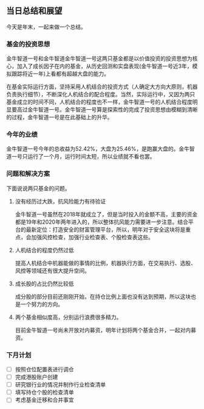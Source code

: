 ## 当日总结和展望

今天是年末，一起来做一个总结。

### 基金的投资思想

金牛智道一号和金牛智道金牛智道一号这两只基金都是以价值投资的投资思想为核心，加入了成长因子在内的基金，从历史回测和实盘表现(金牛智道一号近3年，模拟跟踪将近一年)上看都有超越大盘的能力。

在基金实际运行方面，坚持采用人机结合的投资方式（人确定大方向大原则，机器负责执行细节），不断深化人机结合的配合程度。当然，实际运行中，又因为两只基金成立的时间不同，人机结合的程度也不一样，金牛智道一号的人机结合程度明显要高过金牛智道一号。金牛智道一号算是探索性的完成了投资思想由模糊到清晰的过程，金牛智道一号是在此基础上的升华。

### 今年的业绩

金牛智道一号今年的总收益为52.42%，大盘为25.46%，是跑赢大盘的。金牛智道一号只运行了一个月，运行时间太短，所以业绩就不看也罢。

### 问题和解决方案

下面说说两只基金的问题。

1. 没有经历过大跌，抗风险能力有待验证

   金牛智道一号虽然在2018年就成立了，但是当时投入的金额不高，主要的资金都是19年和2020年两年进入的，所以整体抗风能力需要进一步注意。结合平台的最新定位：打造安全的财富管理平台，所以，明年对于安全这块将是重点，会加强风控检查，加强行业检查表、个股检查表这些。

2. 人机结合的程度仍然过低

   提高人机结合中机器能做的事情的比例，机器执行方面，在交易执行、选股、风控等领域还有很大提升空间。

3. 成长股的占比仍然比较低

   成分股的部分目前还刚刚开始，在持仓比例上面也没有达到预期，所以这块也是一个努力的方向。

4. 两个基金相似度高，分别运行浪费很多精力。

   目前金牛智道一号尚未开放对内募资，明年计划将两个基金合并，一起对内募资。

### 下月计划

- [ ] 按照仓位配置表进行调仓
- [ ] 完成港股账户创建
- [ ] 研究银行业的情况并制作行业检查清单
- [ ] 填写持仓个股的检查清单
- [ ] 考虑基金迁移和合并事宜
